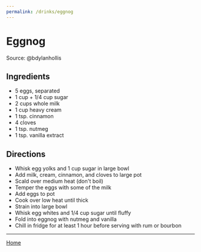 ```yaml
---
permalink: /drinks/eggnog
---
```

# Eggnog

Source: @bdylanhollis

## Ingredients

- 5 eggs, separated
- 1 cup + 1/4 cup sugar
- 2 cups whole milk
- 1 cup heavy cream
- 1 tsp. cinnamon
- 4 cloves
- 1 tsp. nutmeg
- 1 tsp. vanilla extract

## Directions

- Whisk egg yolks and 1 cup sugar in large bowl
- Add milk, cream, cinnamon, and cloves to large pot
- Scald over medium heat (don't boil)
- Temper the eggs with some of the milk
- Add eggs to pot
- Cook over low heat until thick
- Strain into large bowl
- Whisk egg whites and 1/4 cup sugar until fluffy
- Fold into eggnog with nutmeg and vanilla
- Chill in fridge for at least 1 hour before serving with rum or bourbon

---

[Home](https://thomasjbarrett82.github.io)
